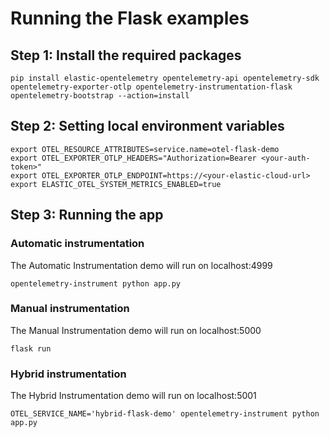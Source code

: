# Running the Flask examples

## Step 1: Install the required packages

```
pip install elastic-opentelemetry opentelemetry-api opentelemetry-sdk opentelemetry-exporter-otlp opentelemetry-instrumentation-flask
opentelemetry-bootstrap --action=install
```

## Step 2: Setting local environment variables 

```
export OTEL_RESOURCE_ATTRIBUTES=service.name=otel-flask-demo
export OTEL_EXPORTER_OTLP_HEADERS="Authorization=Bearer <your-auth-token>"
export OTEL_EXPORTER_OTLP_ENDPOINT=https://<your-elastic-cloud-url>
export ELASTIC_OTEL_SYSTEM_METRICS_ENABLED=true
```

## Step 3: Running the app

### Automatic instrumentation
The Automatic Instrumentation demo will run on localhost:4999
```
opentelemetry-instrument python app.py
```

### Manual instrumentation
The Manual Instrumentation demo will run on localhost:5000
```
flask run
```
### Hybrid instrumentation
The Hybrid Instrumentation demo will run on localhost:5001

```
OTEL_SERVICE_NAME='hybrid-flask-demo' opentelemetry-instrument python app.py
```